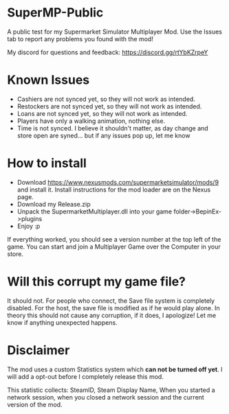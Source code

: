 # SuperMP-Public

A public test for my Supermarket Simulator Multiplayer Mod.
Use the Issues tab to report any problems you found with the mod!

My discord for questions and feedback: https://discord.gg/rtYbKZrpeY

# Known Issues
- Cashiers are not synced yet, so they will not work as intended.
- Restockers are not synced yet, so they will not work as intended.
- Loans are not synced yet, so they will not work as intended.
- Players have only a walking animation, nothing else.
- Time is not synced. I believe it shouldn't matter, as day change and store open are syned... but if any issues pop up, let me know

# How to install
- Download https://www.nexusmods.com/supermarketsimulator/mods/9 and install it. Install instructions for the mod loader are on the Nexus page.
- Download my Release.zip
- Unpack the SupermarketMultiplayer.dll into your game folder->BepinEx->plugins
- Enjoy :p

If everything worked, you should see a version number at the top left of the game.
You can start and join a Multiplayer Game over the Computer in your store.

# Will this corrupt my game file?
It should not. For people who connect, the Save file system is completely disabled.
For the host, the save file is modified as if he would play alone.
In theory this should not cause any corruption, if it does, I apologize! Let me know if anything unexpected happens.

# Disclaimer
The mod uses a custom Statistics system which **can not be turned off yet**.
I will add a opt-out before I completely release this mod.

This statistic collects: SteamID, Steam Display Name, When you started a network session, when you closed a network session and the current version of the mod.
